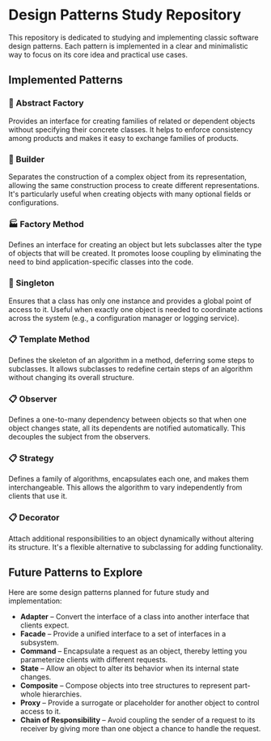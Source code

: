 # Design Patterns Study Repository

This repository is dedicated to studying and implementing classic software design patterns. Each pattern is implemented in a clear and minimalistic way to focus on its core idea and practical use cases.

## Implemented Patterns

### 🔷 Abstract Factory
Provides an interface for creating families of related or dependent objects without specifying their concrete classes. It helps to enforce consistency among products and makes it easy to exchange families of products.

### 🔨 Builder
Separates the construction of a complex object from its representation, allowing the same construction process to create different representations. It's particularly useful when creating objects with many optional fields or configurations.

### 🏭 Factory Method
Defines an interface for creating an object but lets subclasses alter the type of objects that will be created. It promotes loose coupling by eliminating the need to bind application-specific classes into the code.

### 🧍 Singleton
Ensures that a class has only one instance and provides a global point of access to it. Useful when exactly one object is needed to coordinate actions across the system (e.g., a configuration manager or logging service).

### 📋 Template Method
Defines the skeleton of an algorithm in a method, deferring some steps to subclasses. It allows subclasses to redefine certain steps of an algorithm without changing its overall structure.

### 📋 Observer
Defines a one-to-many dependency between objects so that when one object changes state, all its dependents are notified automatically. This decouples the subject from the observers.

### 📋 Strategy
Defines a family of algorithms, encapsulates each one, and makes them interchangeable. This allows the algorithm to vary independently from clients that use it.

### 📋 Decorator
Attach additional responsibilities to an object dynamically without altering its structure. It's a flexible alternative to subclassing for adding functionality.

## Future Patterns to Explore

Here are some design patterns planned for future study and implementation:

- **Adapter** – Convert the interface of a class into another interface that clients expect.
- **Facade** – Provide a unified interface to a set of interfaces in a subsystem.
- **Command** – Encapsulate a request as an object, thereby letting you parameterize clients with different requests.
- **State** – Allow an object to alter its behavior when its internal state changes.
- **Composite** – Compose objects into tree structures to represent part-whole hierarchies.
- **Proxy** – Provide a surrogate or placeholder for another object to control access to it.
- **Chain of Responsibility** – Avoid coupling the sender of a request to its receiver by giving more than one object a chance to handle the request.
